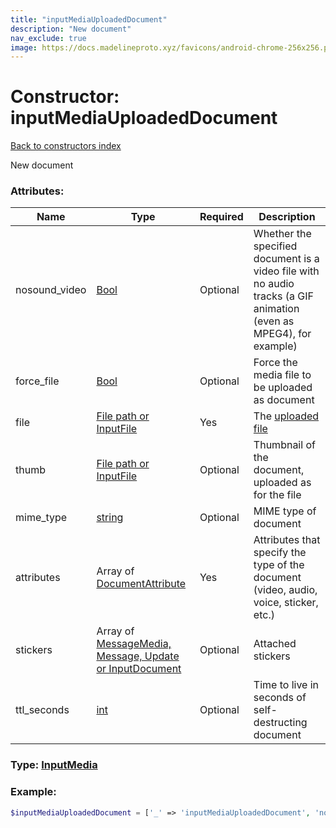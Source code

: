 ```yaml
---
title: "inputMediaUploadedDocument"
description: "New document"
nav_exclude: true
image: https://docs.madelineproto.xyz/favicons/android-chrome-256x256.png
---
```

# Constructor: inputMediaUploadedDocument  
[Back to constructors index](/API_docs/constructors/index.html)



New document

### Attributes:

| Name     |    Type       | Required | Description |
|----------|---------------|----------|-------------|
|nosound\_video|[Bool](/API_docs/types/Bool.html) | Optional|Whether the specified document is a video file with no audio tracks (a GIF animation (even as MPEG4), for example)|
|force\_file|[Bool](/API_docs/types/Bool.html) | Optional|Force the media file to be uploaded as document|
|file|[File path or InputFile](/API_docs/types/InputFile.html) | Yes|The [uploaded file](https://core.telegram.org/api/files)|
|thumb|[File path or InputFile](/API_docs/types/InputFile.html) | Optional|Thumbnail of the document, uploaded as for the file|
|mime\_type|[string](/API_docs/types/string.html) | Optional|MIME type of document|
|attributes|Array of [DocumentAttribute](/API_docs/types/DocumentAttribute.html) | Yes|Attributes that specify the type of the document (video, audio, voice, sticker, etc.)|
|stickers|Array of [MessageMedia, Message, Update or InputDocument](/API_docs/types/InputDocument.html) | Optional|Attached stickers|
|ttl\_seconds|[int](/API_docs/types/int.html) | Optional|Time to live in seconds of self-destructing document|



### Type: [InputMedia](/API_docs/types/InputMedia.html)


### Example:

```php
$inputMediaUploadedDocument = ['_' => 'inputMediaUploadedDocument', 'nosound_video' => Bool, 'force_file' => Bool, 'file' => InputFile, 'thumb' => InputFile, 'mime_type' => 'string', 'attributes' => [DocumentAttribute, DocumentAttribute], 'stickers' => [InputDocument, InputDocument], 'ttl_seconds' => int];
```  
